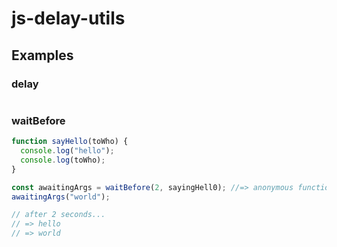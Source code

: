 # js-delay-utils

## Examples

### delay

```js
```

### waitBefore

```js
function sayHello(toWho) {
  console.log("hello");
  console.log(toWho);
}

const awaitingArgs = waitBefore(2, sayingHell0); //=> anonymous function
awaitingArgs("world");

// after 2 seconds...
// => hello
// => world
```
